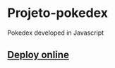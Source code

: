 # Projeto-pokedex
Pokedex developed in Javascript
<h2><a href="https://hobyn.github.io/Projeto-pokedex/">Deploy online </a><h2
